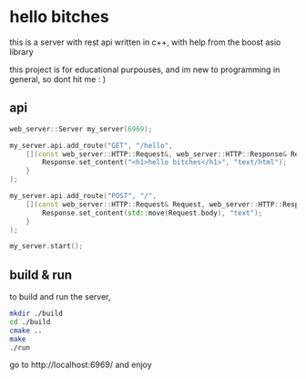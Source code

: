 # hello bitches

this is a server with rest api written in c++, with help from the boost asio library

this project is for educational purpouses, and im new to programming in general, so dont hit me : )

## api

```cpp
web_server::Server my_server(6969);

my_server.api.add_route("GET", "/hello", 
    [](const web_server::HTTP::Request&, web_server::HTTP::Response& Response) {
        Response.set_content("<h1>hello bitches</h1>", "text/html");
    }
);

my_server.api.add_route("POST", "/", 
    [](const web_server::HTTP::Request& Request, web_server::HTTP::Response& Response) {
        Response.set_content(std::move(Request.body), "text");
    }
);

my_server.start();

```


## build & run

to build and run the server,

```sh
mkdir ./build
cd ./build
cmake ..
make
./run
```

go to http://localhost:6969/ and enjoy
